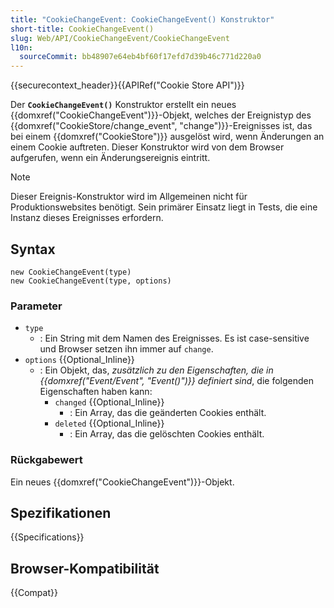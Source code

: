 ```yaml
---
title: "CookieChangeEvent: CookieChangeEvent() Konstruktor"
short-title: CookieChangeEvent()
slug: Web/API/CookieChangeEvent/CookieChangeEvent
l10n:
  sourceCommit: bb48907e64eb4bf60f17efd7d39b46c771d220a0
---
```


{{securecontext_header}}{{APIRef("Cookie Store API")}}

Der **`CookieChangeEvent()`** Konstruktor erstellt ein neues {{domxref("CookieChangeEvent")}}-Objekt, welches der Ereignistyp des {{domxref("CookieStore/change_event", "change")}}-Ereignisses ist, das bei einem {{domxref("CookieStore")}} ausgelöst wird, wenn Änderungen an einem Cookie auftreten.
Dieser Konstruktor wird von dem Browser aufgerufen, wenn ein Änderungsereignis eintritt.

> [!NOTE]
> Dieser Ereignis-Konstruktor wird im Allgemeinen nicht für Produktionswebsites benötigt. Sein primärer Einsatz liegt in Tests, die eine Instanz dieses Ereignisses erfordern.

## Syntax

```js-nolint
new CookieChangeEvent(type)
new CookieChangeEvent(type, options)
```

### Parameter

- `type`
  - : Ein String mit dem Namen des Ereignisses. Es ist case-sensitive und Browser setzen ihn immer auf `change`.
- `options` {{Optional_Inline}}
  - : Ein Objekt, das, _zusätzlich zu den Eigenschaften, die in {{domxref("Event/Event", "Event()")}} definiert sind_, die folgenden Eigenschaften haben kann:
    - `changed` {{Optional_Inline}}
      - : Ein Array, das die geänderten Cookies enthält.
    - `deleted` {{Optional_Inline}}
      - : Ein Array, das die gelöschten Cookies enthält.

### Rückgabewert

Ein neues {{domxref("CookieChangeEvent")}}-Objekt.

## Spezifikationen

{{Specifications}}

## Browser-Kompatibilität

{{Compat}}
